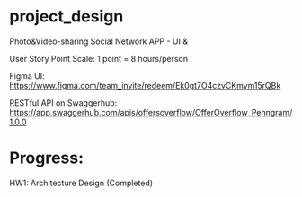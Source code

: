 # project_design
Photo&amp;Video-sharing Social Network APP -  UI &amp; 

User Story Point Scale: 1 point = 8 hours/person

Figma UI: https://www.figma.com/team_invite/redeem/Ek0gt7O4czvCKmym15rQBk

RESTful API on Swaggerhub: https://app.swaggerhub.com/apis/offersoverflow/OfferOverflow_Penngram/1.0.0


# Progress:

HW1: Architecture Design (Completed)
